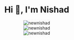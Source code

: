 <div align="center">
  <h1>Hi 👋, I'm Nishad</h1>  
  <img src="https://github-readme-streak-stats.herokuapp.com/?user=newnishad&theme=blue-green&cache_seconds=1800" alt="newnishad" />
  <br>
  <img src="https://github-readme-stats.vercel.app/api?username=newnishad&theme=blue-green&cache_seconds=1800" alt="newnishad" />
  <br>
  <img src="https://github-readme-stats.vercel.app/api/top-langs/?username=newnishad&theme=blue-green&cache_seconds=1800" alt="newnishad" />
</div>
